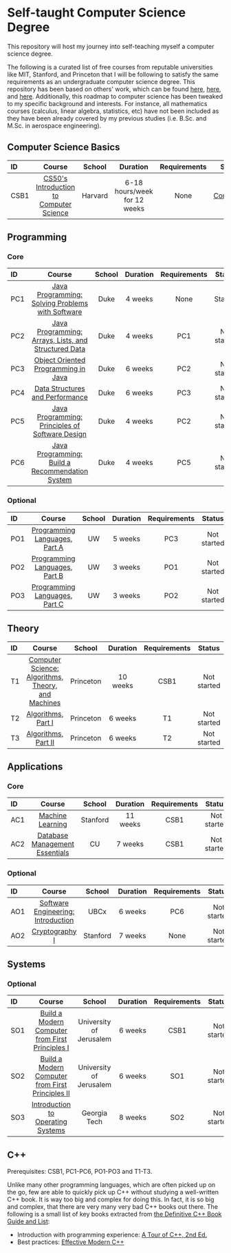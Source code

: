 # Self-taught Computer Science Degree

This repository will host my journey into self-teaching myself a computer science degree.

The following is a curated list of free courses from reputable universities like MIT, Stanford, and Princeton that I will be following to satisfy the same requirements as an undergraduate computer science degree. This repository has been based on others' work, which can be found [here](https://github.com/ForrestKnight/open-source-cs), [here](https://github.com/ossu/computer-science), and [here](https://teachyourselfcs.com/). Additionally, this roadmap to computer science has been tweaked to my specific background and interests. For instance, all mathematics courses (calculus, linear algebra, statistics, etc) have not been included as they have been already covered by my previous studies (i.e. B.Sc. and M.Sc. in aerospace engineering).

## Computer Science Basics

ID | Course | School | Duration | Requirements | Status
:-- | :--: | :--: | :--: | :--: | :--:
CSB1 | [CS50's Introduction to Computer Science](https://www.edx.org/course/cs50s-introduction-computer-science-harvardx-cs50x) | Harvard | 6-18 hours/week for 12 weeks | None | [Completed](https://cs50.harvard.edu/certificates/76d0a681-a5a8-44b5-b400-1b607f22bcd1)

## Programming

### Core

ID | Course | School | Duration | Requirements | Status
:-- | :--: | :--: | :--: | :--: | :--:
PC1 | [Java Programming: Solving Problems with Software](https://click.linksynergy.com/deeplink?id=PtFMiHYfEVk&mid=40328&murl=https%3A%2F%2Fwww.coursera.org%2Flearn%2Fjava-programming)| Duke | 4 weeks | None | Started
PC2 | [Java Programming: Arrays, Lists, and Structured Data](https://click.linksynergy.com/deeplink?id=PtFMiHYfEVk&mid=40328&murl=https%3A%2F%2Fwww.coursera.org%2Flearn%2Fjava-programming-arrays-lists-data)| Duke | 4 weeks | PC1 | Not started
PC3 | [Object Oriented Programming in Java](https://click.linksynergy.com/deeplink?id=PtFMiHYfEVk&mid=40328&murl=https%3A%2F%2Fwww.coursera.org%2Flearn%2Fobject-oriented-java)| Duke | 6 weeks | PC2 | Not started
PC4 | [Data Structures and Performance](https://click.linksynergy.com/deeplink?id=PtFMiHYfEVk&mid=40328&murl=https%3A%2F%2Fwww.coursera.org%2Flearn%2Fdata-structures-optimizing-performance)| Duke | 6 weeks | PC3 | Not started
PC5 | [Java Programming: Principles of Software Design](https://click.linksynergy.com/deeplink?id=PtFMiHYfEVk&mid=40328&murl=https%3A%2F%2Fwww.coursera.org%2Flearn%2Fjava-programming-design-principles) | Duke | 4 weeks  | PC2 | Not started
PC6 | [Java Programming: Build a Recommendation System](https://click.linksynergy.com/deeplink?id=PtFMiHYfEVk&mid=40328&murl=https%3A%2F%2Fwww.coursera.org%2Flearn%2Fjava-programming-recommender) | Duke | 4 weeks  | PC5 | Not started

### Optional

ID | Course | School | Duration | Requirements | Status
:-- | :--: | :--: | :--: | :--: | :--:
PO1 | [Programming Languages, Part A](https://click.linksynergy.com/deeplink?id=PtFMiHYfEVk&mid=40328&murl=https%3A%2F%2Fwww.coursera.org%2Flearn%2Fprogramming-languages) | UW | 5 weeks | PC3 | Not started
PO2 | [Programming Languages, Part B](https://click.linksynergy.com/deeplink?id=PtFMiHYfEVk&mid=40328&murl=https%3A%2F%2Fwww.coursera.org%2Flearn%2Fprogramming-languages-part-b) | UW | 3 weeks | PO1 | Not started
PO3 | [Programming Languages, Part C](https://click.linksynergy.com/deeplink?id=PtFMiHYfEVk&mid=40328&murl=https%3A%2F%2Fwww.coursera.org%2Flearn%2Fprogramming-languages-part-c) | UW | 3 weeks | PO2 | Not started

## Theory

ID | Course | School | Duration | Requirements | Status
:-- | :--: | :--: | :--: | :--: | :--:
T1 | [Computer Science: Algorithms, Theory, and Machines](https://click.linksynergy.com/deeplink?id=PtFMiHYfEVk&mid=40328&murl=https%3A%2F%2Fwww.coursera.org%2Flearn%2Fcs-algorithms-theory-machines) | Princeton | 10 weeks | CSB1 | Not started
T2 | [Algorithms, Part I](https://click.linksynergy.com/deeplink?id=PtFMiHYfEVk&mid=40328&murl=https%3A%2F%2Fwww.coursera.org%2Flearn%2Falgorithms-part1) | Princeton | 6 weeks | T1 | Not started
T3 | [Algorithms, Part II](https://click.linksynergy.com/deeplink?id=PtFMiHYfEVk&mid=40328&murl=https%3A%2F%2Fwww.coursera.org%2Flearn%2Falgorithms-part2) | Princeton | 6 weeks | T2 | Not started

## Applications

### Core

ID | Course | School | Duration | Requirements | Status
:-- | :--: | :--: | :--: | :--: | :--:
AC1 | [Machine Learning](https://click.linksynergy.com/deeplink?id=PtFMiHYfEVk&mid=40328&murl=https%3A%2F%2Fwww.coursera.org%2Flearn%2Fmachine-learning) | Stanford | 11 weeks | CSB1 | Not started
AC2 | [Database Management Essentials](https://www.coursera.org/learn/database-management) | CU | 7 weeks | CSB1 | Not started

### Optional

ID | Course | School | Duration | Requirements | Status
:-- | :--: | :--: | :--: | :--: | :--:
AO1 | [Software Engineering: Introduction](https://www.edx.org/course/software-engineering-introduction-ubcx-softeng1x) | UBCx | 6 weeks | PC6 | Not started
AO2 | [Cryptography I ](https://click.linksynergy.com/deeplink?id=PtFMiHYfEVk&mid=40328&murl=https%3A%2F%2Fwww.coursera.org%2Flearn%2Fcrypto)| Stanford | 7 weeks | None | Not started

## Systems

### Optional

ID | Course | School | Duration | Requirements | Status
:-- | :--: | :--: | :--: | :--: | :--:
SO1 | [Build a Modern Computer from First Principles I](https://click.linksynergy.com/deeplink?id=PtFMiHYfEVk&mid=40328&murl=https%3A%2F%2Fwww.coursera.org%2Flearn%2Fbuild-a-computer) | University of Jerusalem | 6 weeks | CSB1 | Not started
SO2 | [Build a Modern Computer from First Principles II](https://click.linksynergy.com/deeplink?id=PtFMiHYfEVk&mid=40328&murl=https%3A%2F%2Fwww.coursera.org%2Flearn%2Fnand2tetris2) | University of Jerusalem | 6 weeks | SO1 | Not started
SO3 | [Introduction to Operating Systems](https://imp.i115008.net/introduction-to-operating-systems)| Georgia Tech | 8 weeks | SO2 | Not started

## C++

Prerequisites: CSB1, PC1-PC6, PO1-PO3 and T1-T3.

Unlike many other programming languages, which are often picked up on the go, few are able to quickly pick up C++ without studying a well-written C++ book. It is way too big and complex for doing this. In fact, it is so big and complex, that there are very many very bad C++ books out there. The following is a small list of key books extracted from [the Definitive C++ Book Guide and List](https://stackoverflow.com/questions/388242/the-definitive-c-book-guide-and-list):

- Introduction with programming experience: [A Tour of C++, 2nd Ed.](https://www.amazon.com/dp/0134997832)
- Best practices: [Effective Modern C++](https://www.amazon.com/dp/1491903996)
